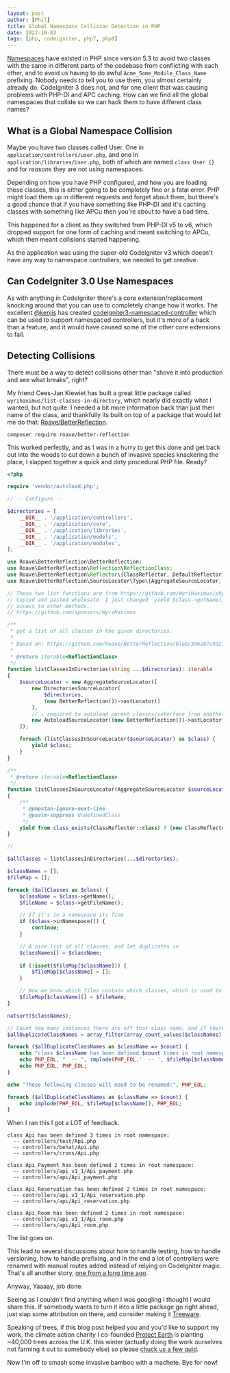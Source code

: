 ```yaml
---
layout: post
author: [Phil]
title: Global Namespace Collision Detection in PHP
date: 2022-10-03
tags: [php, codeigniter, php7, php8]
---
```



[Namespaces](https://www.php.net/manual/en/language.namespaces.rationale.php) have existed in PHP since version 5.3 to avoid two classes with the same in different parts of the codebase from conflicting with each other, and to avoid us having to do awful `Acme_Some_Module_Class_Name` prefixing. Nobody needs to tell you to use them, you almost certainly already do. CodeIgniter 3 does not, and for one client that was causing problems with PHP-DI and APC caching. How can we find all the global namespaces that collide so we can hack them to have different class names? 

## What is a Global Namespace Collision

Maybe you have two classes called User. One in `application/controllers/user.php`, and one in `application/libraries/User.php`, both of which are named `class User {}` and for _reasons_ they are not using namespaces.

Depending on how you have PHP configured, and how you are loading these classes, this is either going to be completely fine or a fatal error. PHP might load them up in different requests and forget about them, but there's a good chance that if you have something like PHP-DI and it's caching classes with something like APCu then you're about to have a bad time. 

This happened for a client as they switched from PHP-DI v5 to v6, which dropped support for one form of caching and meant switching to APCu, which then meant collisions started happening. 

As the application was using the super-old CodeIgniter v3 which doesn't have any way to namespace controllers, we needed to get creative. 

## Can CodeIgniter 3.0 Use Namespaces

As with anything in CodeIgniter there's a core extension/replacement knocking around that you can use to completely change how it works. The excellent [@kenjis](https://github.com/kenjis) has created [codeigniter3-namespaced-controller](https://github.com/kenjis/codeigniter3-namespaced-controller) which can be used to support namespaced controllers, but it's more of a hack than a feature, and it would have caused some of the other core extensions to fail. 

## Detecting Collisions

There must be a way to detect collisions other than "shove it into production and see what breaks", right?

My friend Cees-Jan Kiewiet has built a great little package called `wyrihaximus/list-classes-in-directory`, which nearly did exactly what I wanted, but not quite. I needed a bit more information back than just then name of the class, and thankfully its built on top of a package that would let me do that: [Roave/BetterReflection](https://github.com/Roave/BetterReflection).

```
composer require roave/better-reflection
```

This worked perfectly, and as I was in a hurry to get this done and get back out into the woods to cut down a bunch of invasive species knackering the place, I slapped together a quick and dirty procedural PHP file. Ready? 

```php
<?php

require 'vendor/autoload.php';

// -- Configure -- 

$directories = [
    __DIR__ . '/application/controllers',
    __DIR__ . '/application/core',
    __DIR__ . '/application/libraries',
    __DIR__ . '/application/models',
    __DIR__ . '/application/modules',
];

use Roave\BetterReflection\BetterReflection;
use Roave\BetterReflection\Reflection\ReflectionClass;
use Roave\BetterReflection\Reflector\{ClassReflector, DefaultReflector};
use Roave\BetterReflection\SourceLocator\Type\{AggregateSourceLocator, AutoloadSourceLocator, DirectoriesSourceLocator};

// These two list functions are from https://github.com/WyriHaximus/php-list-classes-in-directory
// Copied and pasted wholesale. I just changed `yield $class->getName()` to `yield $class` so I'd have
// access to other methods.
// https://github.com/sponsors/WyriHaximus

/**
 * get a list of all classes in the given directories.
 *
 * Based on: https://github.com/Roave/BetterReflection/blob/396a07c9d276cb9ffba581b24b2dadbb542d542e/demo/parsing-whole-directory/example2.php.
 *
 * @return iterable<ReflectionClass>
 */
function listClassesInDirectories(string ...$directories): iterable
{
    $sourceLocator = new AggregateSourceLocator([
        new DirectoriesSourceLocator(
            $directories,
            (new BetterReflection())->astLocator()
        ),
        // ↓ required to autoload parent classes/interface from another directory than /src (e.g. /vendor)
        new AutoloadSourceLocator((new BetterReflection())->astLocator()),
    ]);

    foreach (listClassesInSourceLocator($sourceLocator) as $class) {
        yield $class;
    }
}

/**
 * @return iterable<ReflectionClass>
 */
function listClassesInSourceLocator(AggregateSourceLocator $sourceLocator): iterable
{
    /**
     * @phpstan-ignore-next-line
     * @psalm-suppress UndefinedClass
     */
    yield from class_exists(ClassReflector::class) ? (new ClassReflector($sourceLocator))->getAllClasses() : (new DefaultReflector($sourceLocator))->reflectAllClasses();
}

// 

$allClasses = listClassesInDirectories(...$directories);

$classNames = [];
$fileMap = [];

foreach ($allClasses as $class) {
    $className = $class->getName();
    $fileName = $class->getFileName();

    // If it's in a namespace its fine
    if ($class->inNamespace()) {
        continue;
    }

    // A nice list of all classes, and let duplicates in
    $classNames[] = $className;
    
    if (!isset($fileMap[$className])) {
        $fileMap[$className] = [];
    }

    // Now we know which files contain which classes, which is used to report duplicates
    $fileMap[$className][] = $fileName;
}

natsort($classNames);

// Count how many instances there are off that class name, and if there's more than 1 lets worry about it
$allDuplicateClassNames = array_filter(array_count_values($classNames), fn($count) => $count > 1);

foreach ($allDuplicateClassNames as $className => $count) {
    echo "class $className has been defined $count times in root namespace:";
    echo PHP_EOL, "  -- ", implode(PHP_EOL.'  -- ', $fileMap[$className]);
    echo PHP_EOL, PHP_EOL;
}

echo "These following classes will need to be renamed:", PHP_EOL;

foreach ($allDuplicateClassNames as $className => $count) {
    echo implode(PHP_EOL, $fileMap[$className]), PHP_EOL;
}
```

When I ran this I got a LOT of feedback. 

```
class Api has been defined 3 times in root namespace:
  -- controllers/test/Api.php
  -- controllers/behat/Api.php
  -- controllers/crons/Api.php

class Api_Payment has been defined 2 times in root namespace:
  -- controllers/api_v1_1/Api_payment.php
  -- controllers/api/Api_payment.php

class Api_Reservation has been defined 2 times in root namespace:
  -- controllers/api_v1_1/Api_reservation.php
  -- controllers/api/Api_reservation.php

class Api_Room has been defined 2 times in root namespace:
  -- controllers/api_v1_1/Api_room.php
  -- controllers/api/Api_room.php
```

The list goes on.

This lead to several discussions about how to handle testing, how to handle versioning, how to handle prefixing, and in the end a lot of controllers were renamed with manual routes added instead of relying on CodeIgniter magic. That's all another story, [one from a long time ago](https://phil.tech/2013/beware-the-route-to-evil/). 

Anyway, Yaaaay, job done. 

Seeing as I couldn't find anything when I was googling I thought I would share this. If somebody wants to turn it into a little package go right ahead, just slap some attribution on there, and consider making it [Treeware](https://treeware.earth/). 

Speaking of trees, if this blog post helped you and you'd like to support my work, the climate action charity I co-founded [Protect Earth](https://protect.earth/) is planting ~40,000 trees across the U.K. this winter (actually doing the work ourselves not farming it out to somebody else) so please [chuck us a few quid](https://protect.earth/donate?utm_source=phil.tech). 

Now I'm off to smash some invasive bamboo with a machete. Bye for now! 
